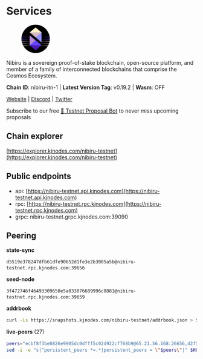 # Services

<figure><img src="https://raw.githubusercontent.com/kj89/cosmos-images/main/logos/nibiru.png" alt=""><figcaption></figcaption></figure>

Nibiru is a sovereign proof-of-stake blockchain, open-source platform,  and member of a family of interconnected blockchains that comprise the Cosmos Ecosystem.

**Chain ID**: nibiru-itn-1 | **Latest Version Tag**: v0.19.2 | **Wasm**: OFF

[Website](https://nibiru.fi) | [Discord](https://discord.gg/nibirufi) | [Twitter](https://twitter.com/NibiruChain)



Subscribe to our free [🤖 Testnet Proposal Bot](https://t.me/kjnodes_testnet_proposal_bot) to never miss upcoming proposals


## Chain explorer
[https://explorer.kjnodes.com/nibiru-testnet](https://explorer.kjnodes.com/nibiru-testnet)

## Public endpoints

* api: [https://nibiru-testnet.api.kjnodes.com](https://nibiru-testnet.api.kjnodes.com)
* rpc: [https://nibiru-testnet.rpc.kjnodes.com](https://nibiru-testnet.rpc.kjnodes.com)
* grpc: nibiru-testnet.grpc.kjnodes.com:39090

## Peering

**state-sync**

```text
d5519e378247dfb61dfe90652d1fe3e2b3005a5b@nibiru-testnet.rpc.kjnodes.com:39656
```

**seed-node**

```text
3f472746f46493309650e5a033076689996c8881@nibiru-testnet.rpc.kjnodes.com:39659
```

**addrbook**
```bash
curl -Ls https://snapshots.kjnodes.com/nibiru-testnet/addrbook.json > $HOME/.nibid/config/addrbook.json
```

**live-peers** (27)
```bash
peers="ecbf8f3be0826e9905dc0dfff5c02d922cf768b9@65.21.56.168:26656,d2f53fd715b205d1321a22bad1a6334a06f3de2b@64.227.4.135:03656,427cfff6caf2d3f294e1adef874b17a9047b9a0c@194.163.185.141:26656,736c0d6962c283e49ac4b4c1d2df4e9335d9923c@38.242.145.186:26656,668ae8cb141c97d3fc27930bda216d94459e2790@135.181.253.203:26656,25e01aa86dae35ef0207991d1da02b7a9adf5e4a@38.242.219.103:26656,345cfe2a2081fee1788ee54fbb106be4900c0294@148.251.10.110:27060,cf755b5d8b1c400dd003221e461d717a8535c007@83.167.103.221:26656,aa999ecb4e74d0b95465638670cd6fddc9c1f544@65.109.89.37:26656,cf13f41c223c6e47e581f6ae8ec7c554218de8fc@207.244.251.201:26656,62ceb0aaa166dbe32c4870e5333f7bed0c7bb288@173.249.54.158:26656,ce3b4ebe9c6890c73b28faf854a759d54c3ffaa3@38.242.128.233:26656,d88eb958f18940d75add40b51d2a69295ed9e378@5.75.245.162:26656,24b9df9d8b731fe559a749a76d7466c6646c2d23@65.21.200.124:26656,31fa18ff28fd7f80d279a951849e4ef56003b039@128.140.85.113:26656,dd80caf5a8080ef255a181e06f89d5fcf0dac15c@65.108.232.182:11656,0f8ea9f1dacc680e7074e8019bae16b1e8979977@89.117.58.243:26656,d5519e378247dfb61dfe90652d1fe3e2b3005a5b@65.109.68.190:39656,8eff5b8e877d4f48f6363468840d0265c18d500a@167.172.181.179:39656,1e886c522cd043092062bec284e3f87a3e310b2f@45.8.133.159:26656,639bf251f6fe8b1d11c322c40a44e1c0f6ebf3e7@82.208.23.171:26656,40f831a2b8a28e32e2ac6b62f2cf3621d3de6e54@185.217.126.168:26656,8152c22a9f4b0587426291b077c018a3ad5361b8@38.242.195.246:26656,b380fa4928c0a8078b5046f6f70991395aa3f79e@91.107.232.208:26656,072113660767e89b71033ce214f8248d2fb88862@194.163.167.126:26656,de5eef4a640ca1c05e0f4b5102ace1e531c88478@38.242.154.181:26656,dc3e07aedd921389dffacf8deb4aa257fef7da90@178.128.206.147:39656"
sed -i -e "s|^persistent_peers *=.*|persistent_peers = \"$peers\"|" $HOME/.nibid/config/config.toml
```
